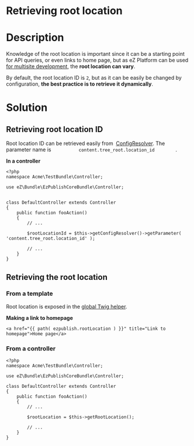 #  Retrieving root location

# Description

Knowledge of the root location is important since it can be a starting point for API queries, or even links to home page, but as eZ Platform can be used [for multisite development](Multisite_31430389.html), the **root location can vary**.

By default, the root location ID is `2`, but as it can be easily be changed by configuration, **the best practice is to retrieve it dynamically**.

# Solution

## Retrieving root location ID

Root location ID can be retrieved easily from  [ConfigResolver](https://doc.ez.no/display/DEVELOPER/SiteAccess#SiteAccess-Configuration). The parameter name is `           content.tree_root.location_id         `.

**In a controller**

```
<?php
namespace Acme\TestBundle\Controller;

use eZ\Bundle\EzPublishCoreBundle\Controller;


class DefaultController extends Controller
{
    public function fooAction()
    {
        // ...
 
        $rootLocationId = $this->getConfigResolver()->getParameter( 'content.tree_root.location_id' );
 
        // ...
    }
}
```

## Retrieving the root location

### From a template

Root location is exposed in the [global Twig helper](https://doc.ez.no/display/DEVELOPER/Design#Design-TwigHelper).

**Making a link to homepage**

```
<a href="{{ path( ezpublish.rootLocation ) }}" title="Link to homepage">Home page</a>
```

### From a controller

```
<?php
namespace Acme\TestBundle\Controller;

use eZ\Bundle\EzPublishCoreBundle\Controller;

class DefaultController extends Controller
{
    public function fooAction()
    {
        // ...

        $rootLocation = $this->getRootLocation();

        // ...
    }
}
```
